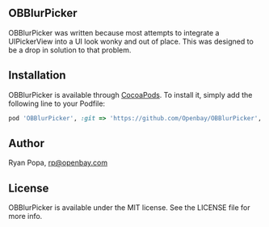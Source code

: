 ## OBBlurPicker

OBBlurPicker was written because most attempts to integrate a UIPickerView into a UI look wonky
and out of place. This was designed to be a drop in solution to that problem.

## Installation

OBBlurPicker is available through [CocoaPods](http://cocoapods.org). To install
it, simply add the following line to your Podfile:

```ruby
pod 'OBBlurPicker', :git => 'https://github.com/Openbay/OBBlurPicker', :tag => '1.0.0'
```

## Author

Ryan Popa, rp@openbay.com

## License

OBBlurPicker is available under the MIT license. See the LICENSE file for more info.
